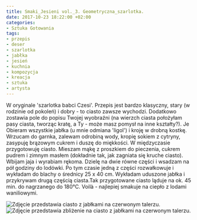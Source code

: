 ```yaml
---
title: Smaki_Jesieni vol._3. Geometryczna_szarlotka.
date: 2017-10-23 18:22:00 +02:00
categories:
- Sztuka Gotowania
tags:
- przepis
- deser
- szarlotka
- jabłka
- jesień
- kuchnia
- kompozycja
- kreacja
- sztuka
- artysta
---
```


<olela-narrative>
W oryginale 'szarlotka babci Czesi'. Przepis jest bardzo klasyczny, stary (w rodzinie od pokoleń) i dobry - to ciasto zawsze wychodzi. Dodatkowo zostawia pole do popisu Twojej wyobraźni (na wierzch ciasta położyłam pasy ciasta, tworząc kratę, a Ty - może masz pomysł na inne kształty?). Je
</olela-narrative>

<div>
  <Recipe
    title='Geometryczna szarlotka'
    time='120 minut'
    level='łatwy'
    mealFor='15 osób'
    photo='https://assets2.ello.co/uploads/asset/attachment/6401877/ello-optimized-acbac144.jpg'
    altText='Zdjęcie przedstawia czerwony talerz na jasnym tle z perspektywy lotu ptaka. Na talerzu znajduje się ciasto z jabłkami.'
  >
    <Ingredient title='jabłka' quantity='10 średnich' />
    <Ingredient title='mąka pszenna' quantity='3 i 1/2 szklanki' />
    <Ingredient title='cukier puder' quantity='1/2 szklanki' />
    <Ingredient title='cukier brązowy' quantity='3 łyżki' />
    <Ingredient title='masło' quantity='1 kostka' />
    <Ingredient title='jaja' quantity='4' />
    <Ingredient title='proszek do pieczenia' quantity='2 czubate łyżeczki' />
    <Method>
Obieram wszystkie jabłka (u mnie odmiana 'ligol') i kroję w drobną kostkę. Wrzucam do garnka, zalewam odrobiną wody, kropię sokiem z cytryny, zasypuję brązowym cukrem i duszę do miękkości. W międzyczasie przygotowuję ciasto. Mieszam mąkę z proszkiem do pieczenia, cukrem pudrem i zimnym masłem (dokładnie tak, jak zagniata się kruche ciasto). Wbijam jaja i wyrabiam rękoma. Dzielę na dwie równe części i wsadzam na pół godziny do lodówki. Po tym czasie jedną z części rozwałkowuje i wykładam do blachy o średnicy 25 x 40 cm. Wykładam uduszone jabłka i przykrywam drugą częścią ciasta.Tak przygotowane ciasto ląduje na ok. 45 min. do nagrzanego do 180°C. Voilà - najlepiej smakuje na ciepło z lodami waniliowymi.
    </Method>
  </Recipe>
</div>

![Zdjęcie przedstawia ciasto z jabłkami na czerwonym talerzu.](https://assets1.ello.co/uploads/asset/attachment/6401889/ello-optimized-f23c386a.jpg)
![Zdjęcie przedstawia zbliżenie na ciasto z jabłkami na czerwonym talerzu.](https://assets2.ello.co/uploads/asset/attachment/6401901/ello-optimized-01997911.jpg)